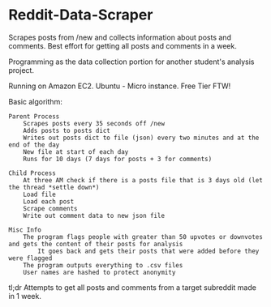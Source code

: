Reddit-Data-Scraper
===================

Scrapes posts from /new and collects information about posts and comments. Best effort for getting all posts and comments in a week.

Programming as the data collection portion for another student's analysis project.

Running on Amazon EC2. Ubuntu - Micro instance. Free Tier FTW!

Basic algorithm:

	Parent Process
		Scrapes posts every 35 seconds off /new
		Adds posts to posts dict
		Writes out posts dict to file (json) every two minutes and at the end of the day
		New file at start of each day
		Runs for 10 days (7 days for posts + 3 for comments)

	Child Process
		At three AM check if there is a posts file that is 3 days old (let the thread *settle down*)
		Load file
		Load each post
		Scrape comments
		Write out comment data to new json file

	Misc Info
		The program flags people with greater than 50 upvotes or downvotes and gets the content of their posts for analysis
			It goes back and gets their posts that were added before they were flagged
		The program outputs everything to .csv files
		User names are hashed to protect anonymity

tl;dr Attempts to get all posts and comments from a target subreddit made in 1 week.